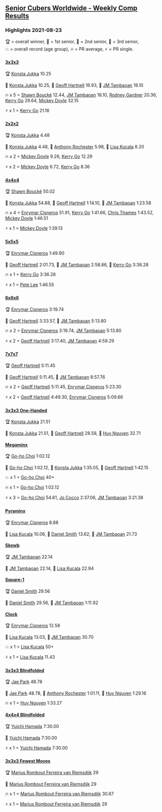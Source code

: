 <style>table {white-space: nowrap;}</style>
<link rel="stylesheet" type="text/css" href="/scw-comp/css/flags.css" />

## [Senior Cubers Worldwide - Weekly Comp Results](/scw-comp/results/)
### Highlights 2021-08-23

<span style="white-space: nowrap;">🏆 = overall winner</span>, <span style="white-space: nowrap;">🥇 = 1st senior</span>, <span style="white-space: nowrap;">🥈 = 2nd senior</span>, <span style="white-space: nowrap;">🥉 = 3rd senior</span>, <span style="white-space: nowrap;">💥 = overall record (age group)</span>, <span style="white-space: nowrap;">🔥 = PR average</span>, <span style="white-space: nowrap;">⚡ = PR single</span>.

#### [3x3x3](333.md)

<span style="white-space: nowrap;">🏆 [Konsta Jukka](../../persons/konsta_jukka/333.md) 10.25</span>

<span style="white-space: nowrap;">🥇 [Konsta Jukka](../../persons/konsta_jukka/333.md) 10.25</span>, <span style="white-space: nowrap;">🥈 [Geoff Hartnell](../../persons/geoff_hartnell/333.md) 16.93</span>, <span style="white-space: nowrap;">🥉 [JM Tambaoan](../../persons/jm_tambaoan/333.md) 18.10</span>

🔥 x 5 = <span style="white-space: nowrap;">[Shawn Boucké](../../persons/shawn_boucke/333.md) 12.44</span>, <span style="white-space: nowrap;">[JM Tambaoan](../../persons/jm_tambaoan/333.md) 18.10</span>, <span style="white-space: nowrap;">[Rodney Gardner](../../persons/rodney_gardner/333.md) 20.36</span>, <span style="white-space: nowrap;">[Kerry Go](../../persons/kerry_go/333.md) 29.64</span>, <span style="white-space: nowrap;">[Mickey Doyle](../../persons/mickey_doyle/333.md) 32.15</span>

⚡ x 1 = <span style="white-space: nowrap;">[Kerry Go](../../persons/kerry_go/333.md) 21.16</span>

#### [2x2x2](222.md)

<span style="white-space: nowrap;">🏆 [Konsta Jukka](../../persons/konsta_jukka/222.md) 4.48</span>

<span style="white-space: nowrap;">🥇 [Konsta Jukka](../../persons/konsta_jukka/222.md) 4.48</span>, <span style="white-space: nowrap;">🥈 [Anthony Rochester](../../persons/anthony_rochester/222.md) 5.98</span>, <span style="white-space: nowrap;">🥉 [Lisa Kucala](../../persons/lisa_kucala/222.md) 8.20</span>

🔥 x 2 = <span style="white-space: nowrap;">[Mickey Doyle](../../persons/mickey_doyle/222.md) 9.26</span>, <span style="white-space: nowrap;">[Kerry Go](../../persons/kerry_go/222.md) 12.29</span>

⚡ x 2 = <span style="white-space: nowrap;">[Mickey Doyle](../../persons/mickey_doyle/222.md) 6.72</span>, <span style="white-space: nowrap;">[Kerry Go](../../persons/kerry_go/222.md) 8.36</span>

#### [4x4x4](444.md)

<span style="white-space: nowrap;">🏆 [Shawn Boucké](../../persons/shawn_boucke/444.md) 50.02</span>

<span style="white-space: nowrap;">🥇 [Konsta Jukka](../../persons/konsta_jukka/444.md) 54.88</span>, <span style="white-space: nowrap;">🥈 [Geoff Hartnell](../../persons/geoff_hartnell/444.md) 1:14.10</span>, <span style="white-space: nowrap;">🥉 [JM Tambaoan](../../persons/jm_tambaoan/444.md) 1:23.58</span>

🔥 x 4 = <span style="white-space: nowrap;">[Enrymar Cisneros](../../persons/enrymar_cisneros/444.md) 51.91</span>, <span style="white-space: nowrap;">[Kerry Go](../../persons/kerry_go/444.md) 1:41.66</span>, <span style="white-space: nowrap;">[Chris Thames](../../persons/chris_thames/444.md) 1:43.52</span>, <span style="white-space: nowrap;">[Mickey Doyle](../../persons/mickey_doyle/444.md) 1:46.51</span>

⚡ x 1 = <span style="white-space: nowrap;">[Mickey Doyle](../../persons/mickey_doyle/444.md) 1:39.13</span>

#### [5x5x5](555.md)

<span style="white-space: nowrap;">🏆 [Enrymar Cisneros](../../persons/enrymar_cisneros/555.md) 1:49.90</span>

<span style="white-space: nowrap;">🥇 [Geoff Hartnell](../../persons/geoff_hartnell/555.md) 2:01.73</span>, <span style="white-space: nowrap;">🥈 [JM Tambaoan](../../persons/jm_tambaoan/555.md) 2:58.86</span>, <span style="white-space: nowrap;">🥉 [Kerry Go](../../persons/kerry_go/555.md) 3:36.28</span>

🔥 x 1 = <span style="white-space: nowrap;">[Kerry Go](../../persons/kerry_go/555.md) 3:36.28</span>

⚡ x 1 = <span style="white-space: nowrap;">[Pete Lee](../../persons/pete_lee/555.md) 1:46.55</span>

#### [6x6x6](666.md)

<span style="white-space: nowrap;">🏆 [Enrymar Cisneros](../../persons/enrymar_cisneros/666.md) 3:19.74</span>

<span style="white-space: nowrap;">🥇 [Geoff Hartnell](../../persons/geoff_hartnell/666.md) 3:33.57</span>, <span style="white-space: nowrap;">🥈 [JM Tambaoan](../../persons/jm_tambaoan/666.md) 5:13.80</span>

🔥 x 2 = <span style="white-space: nowrap;">[Enrymar Cisneros](../../persons/enrymar_cisneros/666.md) 3:19.74</span>, <span style="white-space: nowrap;">[JM Tambaoan](../../persons/jm_tambaoan/666.md) 5:13.80</span>

⚡ x 2 = <span style="white-space: nowrap;">[Geoff Hartnell](../../persons/geoff_hartnell/666.md) 3:17.40</span>, <span style="white-space: nowrap;">[JM Tambaoan](../../persons/jm_tambaoan/666.md) 4:59.29</span>

#### [7x7x7](777.md)

<span style="white-space: nowrap;">🏆 [Geoff Hartnell](../../persons/geoff_hartnell/777.md) 5:11.45</span>

<span style="white-space: nowrap;">🥇 [Geoff Hartnell](../../persons/geoff_hartnell/777.md) 5:11.45</span>, <span style="white-space: nowrap;">🥈 [JM Tambaoan](../../persons/jm_tambaoan/777.md) 8:57.76</span>

🔥 x 2 = <span style="white-space: nowrap;">[Geoff Hartnell](../../persons/geoff_hartnell/777.md) 5:11.45</span>, <span style="white-space: nowrap;">[Enrymar Cisneros](../../persons/enrymar_cisneros/777.md) 5:23.30</span>

⚡ x 2 = <span style="white-space: nowrap;">[Geoff Hartnell](../../persons/geoff_hartnell/777.md) 4:49.30</span>, <span style="white-space: nowrap;">[Enrymar Cisneros](../../persons/enrymar_cisneros/777.md) 5:09.66</span>

#### [3x3x3 One-Handed](333oh.md)

<span style="white-space: nowrap;">🏆 [Konsta Jukka](../../persons/konsta_jukka/333oh.md) 21.51</span>

<span style="white-space: nowrap;">🥇 [Konsta Jukka](../../persons/konsta_jukka/333oh.md) 21.51</span>, <span style="white-space: nowrap;">🥈 [Geoff Hartnell](../../persons/geoff_hartnell/333oh.md) 28.58</span>, <span style="white-space: nowrap;">🥉 [Huy Nguyen](../../persons/huy_nguyen/333oh.md) 32.71</span>

#### [Megaminx](minx.md)

<span style="white-space: nowrap;">🏆 [Go-ho Choi](../../persons/go_ho_choi/minx.md) 1:02.12</span>

<span style="white-space: nowrap;">🥇 [Go-ho Choi](../../persons/go_ho_choi/minx.md) 1:02.12</span>, <span style="white-space: nowrap;">🥈 [Konsta Jukka](../../persons/konsta_jukka/minx.md) 1:35.05</span>, <span style="white-space: nowrap;">🥉 [Geoff Hartnell](../../persons/geoff_hartnell/minx.md) 1:42.15</span>

💥 x 1 = <span style="white-space: nowrap;">[Go-ho Choi](../../persons/go_ho_choi/minx.md) 40+</span>

🔥 x 1 = <span style="white-space: nowrap;">[Go-ho Choi](../../persons/go_ho_choi/minx.md) 1:02.12</span>

⚡ x 3 = <span style="white-space: nowrap;">[Go-ho Choi](../../persons/go_ho_choi/minx.md) 54.61</span>, <span style="white-space: nowrap;">[Jo Cocco](../../persons/jo_cocco/minx.md) 2:37.06</span>, <span style="white-space: nowrap;">[JM Tambaoan](../../persons/jm_tambaoan/minx.md) 3:21.38</span>

#### [Pyraminx](pyram.md)

<span style="white-space: nowrap;">🏆 [Enrymar Cisneros](../../persons/enrymar_cisneros/pyram.md) 8.88</span>

<span style="white-space: nowrap;">🥇 [Lisa Kucala](../../persons/lisa_kucala/pyram.md) 10.06</span>, <span style="white-space: nowrap;">🥈 [Daniel Smith](../../persons/daniel_smith/pyram.md) 13.62</span>, <span style="white-space: nowrap;">🥉 [JM Tambaoan](../../persons/jm_tambaoan/pyram.md) 21.73</span>

#### [Skewb](skewb.md)

<span style="white-space: nowrap;">🏆 [JM Tambaoan](../../persons/jm_tambaoan/skewb.md) 22.14</span>

<span style="white-space: nowrap;">🥇 [JM Tambaoan](../../persons/jm_tambaoan/skewb.md) 22.14</span>, <span style="white-space: nowrap;">🥈 [Lisa Kucala](../../persons/lisa_kucala/skewb.md) 22.94</span>

#### [Square-1](sq1.md)

<span style="white-space: nowrap;">🏆 [Daniel Smith](../../persons/daniel_smith/sq1.md) 29.56</span>

<span style="white-space: nowrap;">🥇 [Daniel Smith](../../persons/daniel_smith/sq1.md) 29.56</span>, <span style="white-space: nowrap;">🥈 [JM Tambaoan](../../persons/jm_tambaoan/sq1.md) 1:11.92</span>

#### [Clock](clock.md)

<span style="white-space: nowrap;">🏆 [Enrymar Cisneros](../../persons/enrymar_cisneros/clock.md) 12.58</span>

<span style="white-space: nowrap;">🥇 [Lisa Kucala](../../persons/lisa_kucala/clock.md) 13.03</span>, <span style="white-space: nowrap;">🥈 [JM Tambaoan](../../persons/jm_tambaoan/clock.md) 30.70</span>

💥 x 1 = <span style="white-space: nowrap;">[Lisa Kucala](../../persons/lisa_kucala/clock.md) 50+</span>

⚡ x 1 = <span style="white-space: nowrap;">[Lisa Kucala](../../persons/lisa_kucala/clock.md) 11.43</span>

#### [3x3x3 Blindfolded](333bf.md)

<span style="white-space: nowrap;">🏆 [Jae Park](../../persons/jae_park/333bf.md) 48.78</span>

<span style="white-space: nowrap;">🥇 [Jae Park](../../persons/jae_park/333bf.md) 48.78</span>, <span style="white-space: nowrap;">🥈 [Anthony Rochester](../../persons/anthony_rochester/333bf.md) 1:01.11</span>, <span style="white-space: nowrap;">🥉 [Huy Nguyen](../../persons/huy_nguyen/333bf.md) 1:29.16</span>

🔥 x 1 = <span style="white-space: nowrap;">[Huy Nguyen](../../persons/huy_nguyen/333bf.md) 1:33.27</span>

#### [4x4x4 Blindfolded](444bf.md)

<span style="white-space: nowrap;">🏆 [Yuichi Hamada](../../persons/yuichi_hamada/444bf.md) 7:30.00</span>

<span style="white-space: nowrap;">🥇 [Yuichi Hamada](../../persons/yuichi_hamada/444bf.md) 7:30.00</span>

⚡ x 1 = <span style="white-space: nowrap;">[Yuichi Hamada](../../persons/yuichi_hamada/444bf.md) 7:30.00</span>

#### [3x3x3 Fewest Moves](333fm.md)

<span style="white-space: nowrap;">🏆 [Marius Rombout Ferreira van Riemsdijk](../../persons/marius_rombout_ferreira_van_riemsdijk/333fm.md) 29</span>

<span style="white-space: nowrap;">🥇 [Marius Rombout Ferreira van Riemsdijk](../../persons/marius_rombout_ferreira_van_riemsdijk/333fm.md) 29</span>

🔥 x 1 = <span style="white-space: nowrap;">[Marius Rombout Ferreira van Riemsdijk](../../persons/marius_rombout_ferreira_van_riemsdijk/333fm.md) 30.67</span>

⚡ x 1 = <span style="white-space: nowrap;">[Marius Rombout Ferreira van Riemsdijk](../../persons/marius_rombout_ferreira_van_riemsdijk/333fm.md) 29</span>


<!-- Global site tag (gtag.js) - Google Analytics -->
<script async src="https://www.googletagmanager.com/gtag/js?id=UA-86348435-3"></script>
<script>window.dataLayer = window.dataLayer || []; function gtag() {dataLayer.push(arguments);} gtag('js', new Date()); gtag('config', 'UA-86348435-3');</script>

